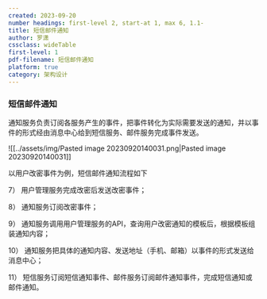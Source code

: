 ```yaml
---
created: 2023-09-20
number headings: first-level 2, start-at 1, max 6, 1.1-
title: 短信邮件通知
author: 罗潇
cssclass: wideTable
first-level: 1
pdf-filename: 短信邮件通知
platform: true
category: 架构设计
---
```


### 短信邮件通知

通知服务负责订阅各服务产生的事件，把事件转化为实际需要发送的通知，并以事件的形式经由消息中心给到短信服务、邮件服务完成事件发送。

![[../assets/img/Pasted image 20230920140031.png|Pasted image 20230920140031]]

以用户改密事件为例，短信邮件通知流程如下

7） 用户管理服务完成改密后发送改密事件；

8） 通知服务订阅改密事件；

9） 通知服务调用用户管理服务的API，查询用户改密通知的模板后，根据模板组装通知内容；

10） 通知服务把具体的通知内容、发送地址（手机、邮箱）以事件的形式发送给消息中心；

11） 短信服务订阅短信通知事件、邮件服务订阅邮件通知事件，完成短信通知或邮件通知。
